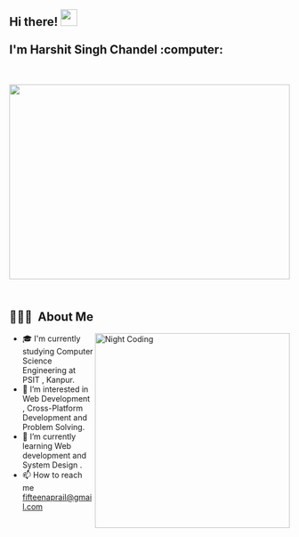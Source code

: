 <h2 align="left">
 <abc>
  Hi there! <img src="https://user-images.githubusercontent.com/42378118/110234147-e3259600-7f4e-11eb-95be-0c4047144dea.gif" width="30"><br>
  <br> I'm Harshit Singh Chandel :computer:<br>
  <br>
   <br>
  <img src="https://user-images.githubusercontent.com/67961339/166573908-0358b4fb-8f8f-4356-9082-e81ff065a372.png"  height="350" width="100%">
  <br>
   <br>
  </abc>

## 👨🏻‍💻 &nbsp;About Me
<img alt="Night Coding" src="https://user-images.githubusercontent.com/67961339/166572380-ed537c65-0cc0-4ec4-8871-5d13240e38fa.gif" width="350" align="right"/>

- 🎓  I'm currently studying Computer Science Engineering at PSIT , Kanpur.
- 👀 I’m interested in Web Development , Cross-Platform Development and Problem Solving.
- 🌱 I’m currently learning  Web development and System Design .
- 📫 How to reach me fifteenaprail@gmail.com



<!---
chandelharshit/chandelharshit is a ✨ special ✨ repository because its `README.md` (this file) appears on your GitHub profile.
You can click the Preview link to take a look at your changes.
--->
